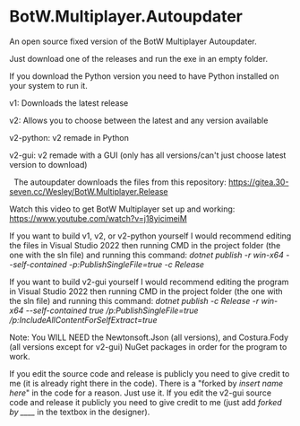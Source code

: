 # BotW.Multiplayer.Autoupdater

An open source fixed version of the BotW Multiplayer Autoupdater.

Just download one of the releases and run the exe in an empty folder.

If you download the Python version you need to have Python installed on your system to run it.

v1: Downloads the latest release

v2: Allows you to choose between the latest and any version available

v2-python: v2 remade in Python

v2-gui: v2 remade with a GUI (only has all versions/can't just choose latest version to download)

‎ 
‎ 
The autoupdater downloads the files from this repository: https://gitea.30-seven.cc/Wesley/BotW.Multiplayer.Release

Watch this video to get BotW Multiplayer set up and working: https://www.youtube.com/watch?v=j18yicimeiM

If you want to build v1, v2, or v2-python yourself I would recommend editing the files in Visual Studio 2022 then running CMD in the project folder (the one with the sln file) and running this command: *dotnet publish -r win-x64 --self-contained -p:PublishSingleFile=true -c Release*

If you want to build v2-gui yourself I would recommend editing the program in Visual Studio 2022 then running CMD in the project folder (the one with the sln file) and running this command: *dotnet publish -c Release -r win-x64 --self-contained true /p:PublishSingleFile=true /p:IncludeAllContentForSelfExtract=true*

Note: You WILL NEED the Newtonsoft.Json (all versions), and Costura.Fody (all versions except for v2-gui) NuGet packages in order for the program to work.

If you edit the source code and release is publicly you need to give credit to me (it is already right there in the code).
There is a "forked by *insert name here*" in the code for a reason. Just use it.
If you edit the v2-gui source code and release it publicly you need to give credit to me (just add *forked by ____* in the textbox in the designer).